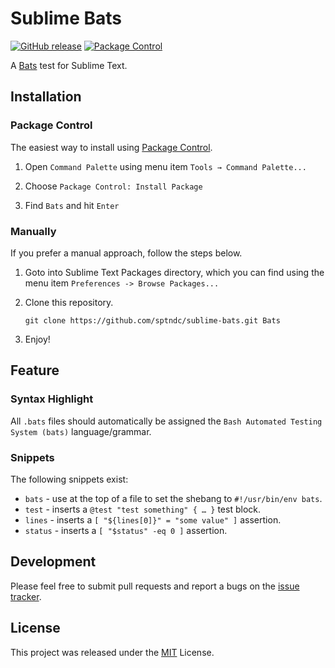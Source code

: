# Sublime Bats

[![GitHub release](https://img.shields.io/github/release/sptndc/sublime-bats.svg)](https://github.com/sptndc/sublime-bats/releases) [![Package Control](https://img.shields.io/packagecontrol/dt/Bats.svg)](https://packagecontrol.io/packages/Bats)

A [Bats](https://github.com/sstephenson/bats) test for Sublime Text.

## Installation

### Package Control

The easiest way to install using [Package Control](https://packagecontrol.io/).

1. Open `Command Palette` using menu item `Tools → Command Palette...`

2. Choose `Package Control: Install Package`

3. Find `Bats` and hit `Enter`

### Manually

If you prefer a manual approach, follow the steps below.

1. Goto into Sublime Text Packages directory, which you can find
   using the menu item `Preferences -> Browse Packages...`

2. Clone this repository.

    ```
    git clone https://github.com/sptndc/sublime-bats.git Bats
    ```

3. Enjoy!

## Feature

### Syntax Highlight

All `.bats` files should automatically be assigned the
`Bash Automated Testing System (bats)` language/grammar.

### Snippets

The following snippets exist:

* `bats` - use at the top of a file to set the shebang to
  `#!/usr/bin/env bats`.
* `test` - inserts a `@test "test something" { … }` test block.
* `lines` - inserts a `[ "${lines[0]}" = "some value" ]` assertion.
* `status` - inserts a `[ "$status" -eq 0 ]` assertion.

## Development

Please feel free to submit pull requests and report a bugs on the
[issue tracker](https://github.com/sptndc/sublime-bats/issues).

## License

This project was released under the [MIT](LICENSE) License.
